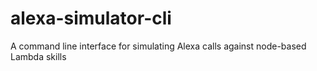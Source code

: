 # alexa-simulator-cli
A command line interface for simulating Alexa calls against node-based Lambda skills
